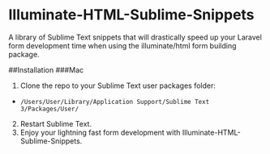 # Illuminate-HTML-Sublime-Snippets
A library of Sublime Text snippets that will drastically speed up your Laravel form development time when using the illuminate/html form building package.

##Installation
###Mac
1. Clone the repo to your Sublime Text user packages folder:
  - `/Users/User/Library/Application Support/Sublime Text 3/Packages/User/`
2. Restart Sublime Text.
3. Enjoy your lightning fast form development with Illuminate-HTML-Sublime-Snippets.
